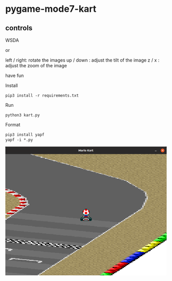 # pygame-mode7-kart


controls
--------

WSDA

or

left / right:  rotate the images
up / down   :  adjust the tilt of the image
z / x       :  adjust the zoom of the image

have fun


Install
```
pip3 install -r requirements.txt 
```

Run
```
python3 kart.py
```

Format
```
pip3 install yapf
yapf -i *.py
```


![](demo.png)